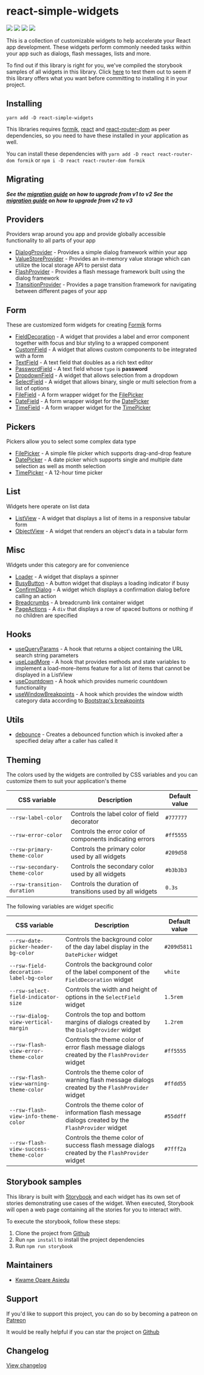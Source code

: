 # react-simple-widgets

![](https://img.shields.io/badge/version-3.0.0-blue)
![](https://img.shields.io/badge/react-v16.13.1+-blue)
![](https://img.shields.io/badge/minified%20size-886.1%20kB-blue)
[![](https://img.shields.io/badge/github-star-lightgrey)](https://github.com/kwameopareasiedu/react-simple-widgets)

This is a collection of customizable widgets to help accelerate your React app development. These widgets perform
commonly needed tasks within your app such as dialogs, flash messages, lists and more.

To find out if this library is right for you, we've compiled the storybook samples of all widgets in this library. Click
[here](https://kwameopareasiedu.github.io/react-simple-widgets/) to test them out to seem if this library offers what
you want before committing to installing it in your project.

## Installing

```
yarn add -D react-simple-widgets
```

This libraries requires [formik](https://jaredpalmer.com/formik/), [react](https://reactjs.org/) and
[react-router-dom](https://reacttraining.com/react-router/web/) as peer dependencies, so you need to have these
installed in your application as well.

You can install these dependencies with `yarn add -D react react-router-dom formik` or
`npm i -D react react-router-dom formik`

## Migrating

**_See the [migration guide](MIGRATION-GUIDE-1-2.md) on how to upgrade from v1 to v2_**
**_See the [migration guide](MIGRATION-GUIDE-2-3.md) on how to upgrade from v2 to v3_**

## Providers

Providers wrap around you app and provide globally accessible functionality to all parts of your app

-   [DialogProvider](src/providers/dialog-provider/usage.md) - Provides a simple dialog framework within your app
-   [ValueStoreProvider](src/providers/value-store-provider/usage.md) - Provides an in-memory value storage which can
    utilize the local storage API to persist data
-   [FlashProvider](src/providers/flash-provider/usage.md) - Provides a flash message framework built using the dialog
    framework
-   [TransitionProvider](src/providers/transition-provider/usage.md) - Provides a page transition framework for
    navigating between different pages of your app

## Form

These are customized form widgets for creating [Formik](https://jaredpalmer.com/formik/) forms

-   [FieldDecoration](src/form/field-decoration/usage.md) - A widget that provides a label and error component together
    with focus and blur styling to a wrapped component
-   [CustomField](src/form/custom-field/usage.md) - A widget that allows custom components to be integrated with a form
-   [TextField](src/form/text-field/usage.md) - A text field that doubles as a rich text editor
-   [PasswordField](src/form/password-field/usage.md) - A text field whose `type` is **password**
-   [DropdownField](src/form/dropdown-field/usage.md) - A widget that allows selection from a dropdown
-   [SelectField](src/form/select-field/usage.md) - A widget that allows binary, single or multi selection from a list
    of options
-   [FileField](src/form/file-field/usage.md) - A form wrapper widget for the [FilePicker](src/form/file-picker/usage.md)
-   [DateField](src/form/date-field/usage.md) - A form wrapper widget for the [DatePicker](src/form/date-picker/usage.md)
-   [TimeField](src/form/time-field/usage.md) - A form wrapper widget for the [TimePicker](src/form/time-picker/usage.md)

## Pickers

Pickers allow you to select some complex data type

-   [FilePicker](src/form/file-picker/usage.md) - A simple file picker which supports drag-and-drop feature
-   [DatePicker](src/form/date-picker/usage.md) - A date picker which supports single and multiple date selection as
    well as month selection
-   [TimePicker](src/form/time-picker/usage.md) - A 12-hour time picker

## List

Widgets here operate on list data

-   [ListView](src/collection/list-view/usage.md) - A widget that displays a list of items in a responsive tabular form
-   [ObjectView](src/collection/object-view/usage.md) - A widget that renders an object's data in a tabular form

## Misc

Widgets under this category are for convenience

-   [Loader](src/widgets/loader/usage.md) - A widget that displays a spinner
-   [BusyButton](src/widgets/busy-button/usage.md) - A button widget that displays a loading indicator if busy
-   [ConfirmDialog](src/widgets/confirm-dialog/usage.md) - A widget which displays a confirmation dialog before calling
    an action
-   [Breadcrumbs](src/widgets/breadcrumbs/usage.md) - A breadcrumb link container widget
-   [PageActions](src/widgets/page-actions/usage.md) - A `div` that displays a row of spaced buttons or nothing if no
    children are specified

## Hooks

-   [useQueryParams](src/hooks/use-query-params/usage.md) - A hook that returns a object containing the URL search
    string parameters
-   [useLoadMore](src/hooks/use-load-more/usage.md) - A hook that provides methods and state variables to implement a
    load-more-items feature for a list of items that cannot be displayed in a ListView
-   [useCountdown](src/hooks/use-countdown/usage.md) - A hook which provides numeric countdown functionality
-   [useWindowBreakpoints](src/hooks/use-window-breakpoints/usage.md) - A hook which provides the window width category
    data according to [Bootstrap's breakpoints](https://getbootstrap.com/docs/4.0/layout/grid/)

## Utils

-   [debounce](src/misc/debounce/usage.md) - Creates a debounced function which is invoked after a specified delay after
    a caller has called it

## Theming

The colors used by the widgets are controlled by CSS variables and you can customize them to suit your application's
theme

| CSS variable                  | Description                                              | Default value |
| ----------------------------- | -------------------------------------------------------- | ------------- |
| `--rsw-label-color`           | Controls the label color of field decorator              | `#777777`     |
| `--rsw-error-color`           | Controls the error color of components indicating errors | `#ff5555`     |
| `--rsw-primary-theme-color`   | Controls the primary color used by all widgets           | `#209d58`     |
| `--rsw-secondary-theme-color` | Controls the secondary color used by all widgets         | `#b3b3b3`     |
| `--rsw-transition-duration`   | Controls the duration of transitions used by all widgets | `0.3s`        |

The following variables are widget specific

| CSS variable                            | Description                                                                                         | Default value |
| --------------------------------------- | --------------------------------------------------------------------------------------------------- | ------------- |
| `--rsw-date-picker-header-bg-color`     | Controls the background color of the day label display in the `DatePicker` widget                   | `#209d5811`   |
| `--rsw-field-decoration-label-bg-color` | Controls the background color of the label component of the `FieldDecoration` widget                | `white`       |
| `--rsw-select-field-indicator-size`     | Controls the width and height of options in the `SelectField` widget                                | `1.5rem`      |
| `--rsw-dialog-view-vertical-margin`     | Controls the top and bottom margins of dialogs created by the `DialogProvider` widget               | `1.2rem`      |
| `--rsw-flash-view-error-theme-color`    | Controls the theme color of error flash message dialogs created by the `FlashProvider` widget       | `#ff5555`     |
| `--rsw-flash-view-warning-theme-color`  | Controls the theme color of warning flash message dialogs created by the `FlashProvider` widget     | `#ffdd55`     |
| `--rsw-flash-view-info-theme-color`     | Controls the theme color of information flash message dialogs created by the `FlashProvider` widget | `#55ddff`     |
| `--rsw-flash-view-success-theme-color`  | Controls the theme color of success flash message dialogs created by the `FlashProvider` widget     | `#7fff2a`     |

## Storybook samples

This library is built with [Storybook](https://storybook.js.org/) and each widget has its own set of stories 
demonstrating use cases of the widget. When executed, Storybook will open a web page containing all the stories for 
you to interact with.

To execute the storybook, follow these steps:

1.  Clone the project from [Github](https://github.com/kwameopareasiedu/react-simple-widgets)
2.  Run `npm install` to install the project dependencies
3.  Run `npm run storybook`

## Maintainers

-   [Kwame Opare Asiedu](https://github.com/kwameopareasiedu/)

## Support

If you'd like to support this project, you can do so by becoming a patreon on
[Patreon](https://www.patreon.com/kwameopareasiedu)

It would be really helpful if you can star the project on
[Github](https://github.com/kwameopareasiedu/react-simple-widgets)

## Changelog

[View changelog](CHANGELOG.md)
